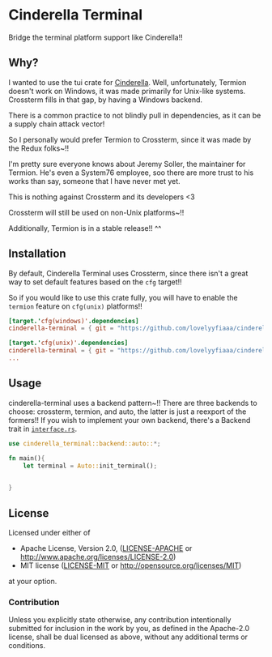 # Cinderella Terminal
Bridge the terminal platform support like Cinderella!!

## Why?
I wanted to use the tui crate for [Cinderella](https://github.com/lovelyyfiaaa/cinderella). Well, unfortunately, Termion doesn't work on Windows, it was made primarily for Unix-like systems. Crossterm fills in that gap, by having a Windows backend.

There is a common practice to not blindly pull in dependencies, as it can be a supply chain attack vector!

So I personally would prefer Termion to Crossterm, since it was made by the Redux folks~!! 

I'm pretty sure everyone knows about Jeremy Soller, the maintainer for Termion. He's even a System76 employee, soo there are more trust to his works than say, someone that I have never met yet.

This is nothing against Crossterm  and its developers <3

Crossterm will still be used on non-Unix platforms~!!

Additionally, Termion is in a stable release!! ^^

## Installation
By default, Cinderella Terminal uses Crossterm, since there isn't a great way to set default features based on the `cfg` target!!

So if you would like to use this crate fully, you will have to enable the `termion` feature on `cfg(unix)` platforms!!

```toml
[target.'cfg(windows)'.dependencies]
cinderella-terminal = { git = "https://github.com/lovelyyfiaaa/cinderella-terminal.git" }

[target.'cfg(unix)'.dependencies]
cinderella-terminal = { git = "https://github.com/lovelyyfiaaa/cinderella-terminal.git", default-features = false, features = ["termion"]}
...
```

## Usage

cinderella-terminal uses a backend pattern~!! There are three backends to choose: crossterm, termion, and auto, the latter is just a reexport of the formers!! If you wish to implement your own backend, there's a Backend trait in [`interface.rs`](src/interface.rs).

```rs
use cinderella_terminal::backend::auto::*;

fn main(){
    let terminal = Auto::init_terminal();

    
}
```

## License

Licensed under either of

 * Apache License, Version 2.0, ([LICENSE-APACHE](LICENSE-APACHE) or http://www.apache.org/licenses/LICENSE-2.0)
 * MIT license ([LICENSE-MIT](LICENSE-MIT) or http://opensource.org/licenses/MIT)

at your option.

### Contribution

Unless you explicitly state otherwise, any contribution intentionally
submitted for inclusion in the work by you, as defined in the Apache-2.0
license, shall be dual licensed as above, without any additional terms or
conditions.
